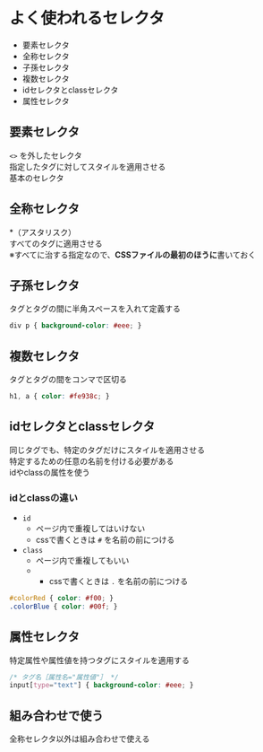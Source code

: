 # よく使われるセレクタ

- 要素セレクタ
- 全称セレクタ
- 子孫セレクタ
- 複数セレクタ
- idセレクタとclassセレクタ
- 属性セレクタ

## 要素セレクタ

`<>` を外したセレクタ  
指定したタグに対してスタイルを適用させる  
基本のセレクタ

## 全称セレクタ

*（アスタリスク）  
すべてのタグに適用させる  
※すべてに治する指定なので、**CSSファイルの最初のほうに**書いておく

## 子孫セレクタ

タグとタグの間に半角スペースを入れて定義する

```css
div p { background-color: #eee; }
```

## 複数セレクタ

タグとタグの間をコンマで区切る

```css
h1, a { color: #fe938c; }
```

## idセレクタとclassセレクタ

同じタグでも、特定のタグだけにスタイルを適用させる  
特定するための任意の名前を付ける必要がある  
idやclassの属性を使う

### idとclassの違い

- `id`
  - ページ内で重複してはいけない
  - cssで書くときは `#` を名前の前につける
- `class`
  - ページ内で重複してもいい
  - - cssで書くときは `.` を名前の前につける

```css
#colorRed { color: #f00; }
.colorBlue { color: #00f; }
```

## 属性セレクタ

特定属性や属性値を持つタグにスタイルを適用する

```css
/* タグ名［属性名="属性値"］ */
input[type="text"] { background-color: #eee; }
```

## 組み合わせで使う

全称セレクタ以外は組み合わせで使える
